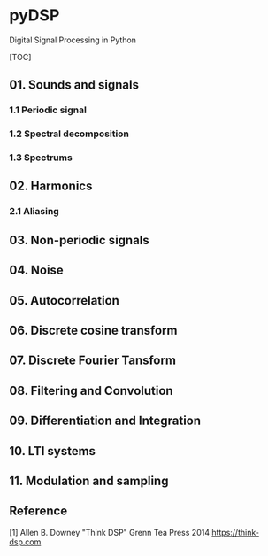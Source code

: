 # pyDSP
Digital Signal Processing in Python

[TOC]

## 01. Sounds and signals
### 1.1 Periodic signal
### 1.2 Spectral decomposition
### 1.3 Spectrums

## 02. Harmonics
### 2.1 Aliasing
## 03. Non-periodic signals

## 04. Noise

## 05. Autocorrelation

## 06. Discrete cosine transform

## 07. Discrete Fourier Tansform

## 08. Filtering and Convolution

## 09. Differentiation and Integration

## 10. LTI systems

## 11. Modulation and sampling


## Reference
[1] Allen B. Downey "Think DSP" Grenn Tea Press 2014 https://think-dsp.com









